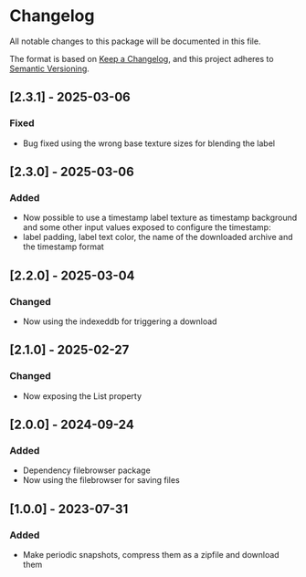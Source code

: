 ﻿# Changelog

All notable changes to this package will be documented in this file.

The format is based on [Keep a Changelog](https://keepachangelog.com/en/1.0.0/),
and this project adheres to [Semantic Versioning](https://semver.org/spec/v2.0.0.html).

## [2.3.1] - 2025-03-06

### Fixed

- Bug fixed using the wrong base texture sizes for blending the label

## [2.3.0] - 2025-03-06

### Added

- Now possible to use a timestamp label texture as timestamp background and some other input values exposed to configure the timestamp:
- label padding, label text color, the name of the downloaded archive and the timestamp format

## [2.2.0] - 2025-03-04

### Changed

- Now using the indexeddb for triggering a download

## [2.1.0] - 2025-02-27

### Changed

- Now exposing the List<Moment> property

## [2.0.0] - 2024-09-24

### Added

- Dependency filebrowser package  
- Now using the filebrowser for saving files


## [1.0.0] - 2023-07-31

### Added

- Make periodic snapshots, compress them as a zipfile and download them
